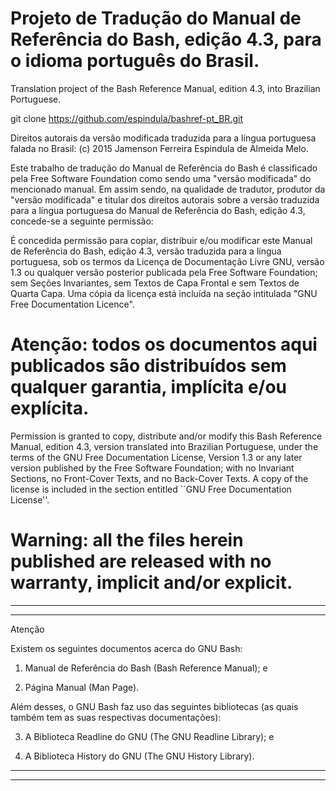 # Projeto de Tradução do Manual de Referência do Bash, edição 4.3, para o idioma português do Brasil.

Translation project of the Bash Reference Manual, edition 4.3, into 
Brazilian Portuguese.


git clone https://github.com/espindula/bashref-pt_BR.git


Direitos autorais da versão modificada traduzida para a língua 
portuguesa falada no Brasil: (c) 2015 Jamenson Ferreira Espindula de 
Almeida Melo.

  Este trabalho de tradução do Manual de Referência do Bash é 
  classificado pela Free Software Foundation como sendo uma 
  "versão modificada" do mencionado manual.   Em assim sendo, na 
  qualidade de tradutor, produtor da "versão modificada" e titular 
  dos direitos autorais sobre a versão traduzida para a língua 
  portuguesa do Manual de Referência do Bash, edição 4.3, concede-se a 
  seguinte permissão:

  É concedida permissão para copiar, distribuir e/ou modificar este 
  Manual de Referência do Bash, edição 4.3, versão traduzida para a 
  língua portuguesa, sob os termos da Licença de Documentação Livre GNU, 
  versão 1.3 ou qualquer versão posterior publicada pela Free Software 
  Foundation; sem Seções Invariantes, sem Textos de Capa Frontal e sem 
  Textos de Quarta Capa.   Uma cópia da licença está incluída na seção 
  intitulada "GNU Free Documentation Licence".

# Atenção: todos os documentos aqui publicados são distribuídos sem qualquer garantia, implícita e/ou explícita.
  
  Permission is granted to copy, distribute and/or modify this Bash 
  Reference Manual, edition 4.3, version translated into Brazilian 
  Portuguese, under the terms of the GNU Free Documentation License, 
  Version 1.3 or any later version published by the Free Software 
  Foundation; with no Invariant Sections, no Front-Cover Texts, and no 
  Back-Cover Texts.   A copy of the license is included in the section 
  entitled ``GNU Free Documentation License''.

# Warning: all the files herein published are released with no warranty, implicit and/or explicit.

************************************************************************
************************************************************************
								       
 Atenção					       
							       
 Existem os seguintes documentos acerca do GNU Bash:	       
								       
1. Manual de Referência do Bash (Bash Reference Manual); e

2. Página Manual (Man Page).


 Além desses, o GNU Bash faz uso das seguintes bibliotecas (as quais 
 também tem as suas respectivas documentações):

3. A Biblioteca Readline do GNU (The GNU Readline Library); e

4. A Biblioteca History do GNU (The GNU History Library).
								       
************************************************************************
************************************************************************

